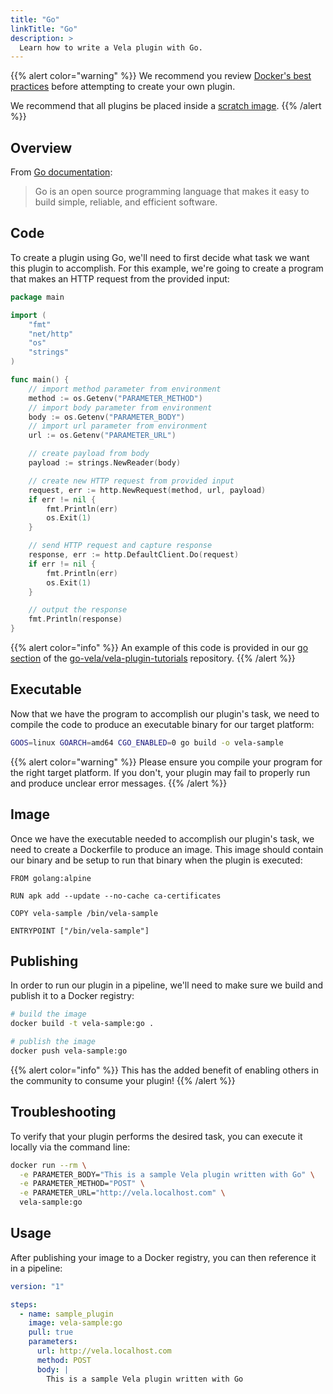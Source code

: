 ```yaml
---
title: "Go"
linkTitle: "Go"
description: >
  Learn how to write a Vela plugin with Go.
---
```


{{% alert color="warning" %}}
We recommend you review [Docker's best practices](https://docs.docker.com/develop/develop-images/dockerfile_best-practices/) before attempting to create your own plugin.

We recommend that all plugins be placed inside a [scratch image](https://hub.docker.com/_/scratch).
{{% /alert %}}

## Overview

From [Go documentation](https://golang.org/):

> Go is an open source programming language that makes it easy to build simple, reliable, and efficient software.

## Code

To create a plugin using Go, we'll need to first decide what task we want this plugin to accomplish. For this example, we're going to create a program that makes an HTTP request from the provided input:

```go
package main

import (
	"fmt"
	"net/http"
	"os"
	"strings"
)

func main() {
	// import method parameter from environment
	method := os.Getenv("PARAMETER_METHOD")
	// import body parameter from environment
	body := os.Getenv("PARAMETER_BODY")
	// import url parameter from environment
	url := os.Getenv("PARAMETER_URL")

	// create payload from body
	payload := strings.NewReader(body)

	// create new HTTP request from provided input
	request, err := http.NewRequest(method, url, payload)
	if err != nil {
		fmt.Println(err)
		os.Exit(1)
	}

	// send HTTP request and capture response
	response, err := http.DefaultClient.Do(request)
	if err != nil {
		fmt.Println(err)
		os.Exit(1)
	}

	// output the response
	fmt.Println(response)
}
```

{{% alert color="info" %}}
An example of this code is provided in our [go section](https://github.com/go-vela/vela-plugin-tutorials/tree/master/go) of the [go-vela/vela-plugin-tutorials](https://github.com/go-vela/vela-plugin-tutorials) repository.
{{% /alert %}}

## Executable

Now that we have the program to accomplish our plugin's task, we need to compile the code to produce an executable binary for our target platform:

```sh
GOOS=linux GOARCH=amd64 CGO_ENABLED=0 go build -o vela-sample
```

{{% alert color="warning" %}}
Please ensure you compile your program for the right target platform. If you don't, your plugin may fail to properly run and produce unclear error messages.
{{% /alert %}}

## Image

Once we have the executable needed to accomplish our plugin's task, we need to create a Dockerfile to produce an image. This image should contain our binary and be setup to run that binary when the plugin is executed:

```docker
FROM golang:alpine

RUN apk add --update --no-cache ca-certificates

COPY vela-sample /bin/vela-sample

ENTRYPOINT ["/bin/vela-sample"]
```

## Publishing

In order to run our plugin in a pipeline, we'll need to make sure we build and publish it to a Docker registry:

```sh
# build the image
docker build -t vela-sample:go .

# publish the image
docker push vela-sample:go
```

{{% alert color="info" %}}
This has the added benefit of enabling others in the community to consume your plugin!
{{% /alert %}}

## Troubleshooting

To verify that your plugin performs the desired task, you can execute it locally via the command line:

```sh
docker run --rm \
  -e PARAMETER_BODY="This is a sample Vela plugin written with Go" \
  -e PARAMETER_METHOD="POST" \
  -e PARAMETER_URL="http://vela.localhost.com" \
  vela-sample:go
```

## Usage

After publishing your image to a Docker registry, you can then reference it in a pipeline:

```yaml
version: "1"

steps:
  - name: sample_plugin
    image: vela-sample:go
    pull: true
    parameters:
      url: http://vela.localhost.com
      method: POST
      body: |
        This is a sample Vela plugin written with Go
```
